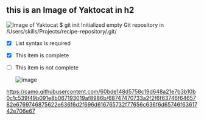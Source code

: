 # <h2> this is an Image of Yaktocat in h2
![Image of Yaktocat](https://octodex.github.com/images/yaktocat.png)
$ git init
Initialized empty Git repository in /Users/skills/Projects/recipe-repository/.git/
- [x] List syntax is required
- [x] This item is complete
- [ ] This item is not complete
  
  ![image](https://user-images.githubusercontent.com/94544016/226634112-912e4a29-e551-40b6-a681-2020e088086d.png)

https://camo.githubusercontent.com/60bde148d5758c19d648a21e7b3b10b0c1c539f49b091e8b067193019af8986b/68747470733a2f2f6f63746f6465782e6769746875622e636f6d2f696d616765732f77656c636f6d65746f6361742e706e67
